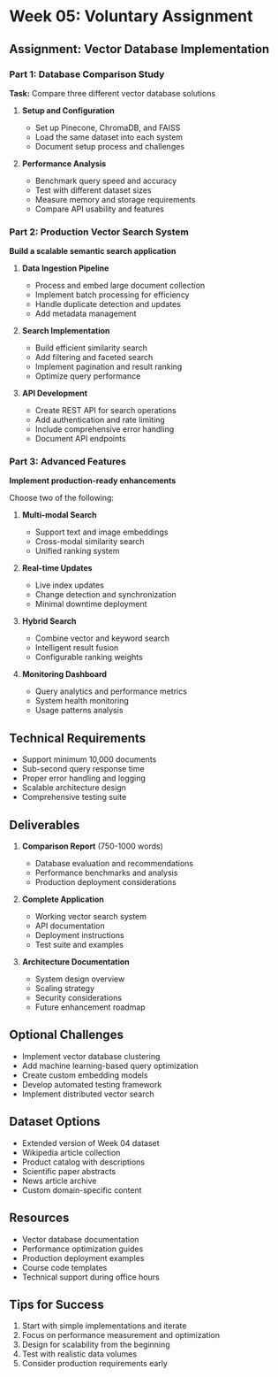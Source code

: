 # Week 05: Voluntary Assignment

## Assignment: Vector Database Implementation

### Part 1: Database Comparison Study

**Task:** Compare three different vector database solutions

1. **Setup and Configuration**
   - Set up Pinecone, ChromaDB, and FAISS
   - Load the same dataset into each system
   - Document setup process and challenges

2. **Performance Analysis**
   - Benchmark query speed and accuracy
   - Test with different dataset sizes
   - Measure memory and storage requirements
   - Compare API usability and features

### Part 2: Production Vector Search System
**Build a scalable semantic search application**

1. **Data Ingestion Pipeline**
   - Process and embed large document collection
   - Implement batch processing for efficiency
   - Handle duplicate detection and updates
   - Add metadata management

2. **Search Implementation**
   - Build efficient similarity search
   - Add filtering and faceted search
   - Implement pagination and result ranking
   - Optimize query performance

3. **API Development**
   - Create REST API for search operations
   - Add authentication and rate limiting
   - Include comprehensive error handling
   - Document API endpoints

### Part 3: Advanced Features
**Implement production-ready enhancements**

Choose two of the following:
1. **Multi-modal Search**
   - Support text and image embeddings
   - Cross-modal similarity search
   - Unified ranking system

2. **Real-time Updates**
   - Live index updates
   - Change detection and synchronization
   - Minimal downtime deployment

3. **Hybrid Search**
   - Combine vector and keyword search
   - Intelligent result fusion
   - Configurable ranking weights

4. **Monitoring Dashboard**
   - Query analytics and performance metrics
   - System health monitoring
   - Usage patterns analysis

## Technical Requirements
- Support minimum 10,000 documents
- Sub-second query response time
- Proper error handling and logging
- Scalable architecture design
- Comprehensive testing suite

## Deliverables
1. **Comparison Report** (750-1000 words)
   - Database evaluation and recommendations
   - Performance benchmarks and analysis
   - Production deployment considerations

2. **Complete Application**
   - Working vector search system
   - API documentation
   - Deployment instructions
   - Test suite and examples

3. **Architecture Documentation**
   - System design overview
   - Scaling strategy
   - Security considerations
   - Future enhancement roadmap

## Optional Challenges
- Implement vector database clustering
- Add machine learning-based query optimization
- Create custom embedding models
- Develop automated testing framework
- Implement distributed vector search

## Dataset Options
- Extended version of Week 04 dataset
- Wikipedia article collection
- Product catalog with descriptions
- Scientific paper abstracts
- News article archive
- Custom domain-specific content

## Resources
- Vector database documentation
- Performance optimization guides
- Production deployment examples
- Course code templates
- Technical support during office hours

## Tips for Success
1. Start with simple implementations and iterate
2. Focus on performance measurement and optimization
3. Design for scalability from the beginning
4. Test with realistic data volumes
5. Consider production requirements early 